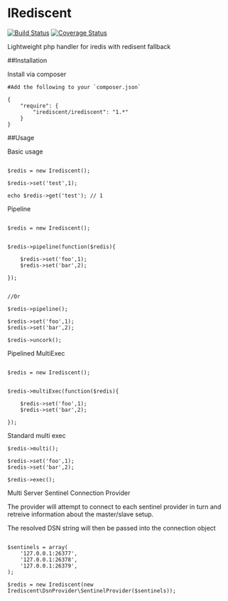 IRediscent
========
[![Build Status](https://travis-ci.org/joegreen0991/irediscent.svg)](https://travis-ci.org/joegreen0991/irediscent)  [![Coverage Status](https://coveralls.io/repos/joegreen0991/irediscent/badge.png?branch=master)](https://coveralls.io/r/joegreen0991/irediscent?branch=master)

Lightweight php handler for iredis with redisent fallback

##Installation

Install via composer

~~~
#Add the following to your `composer.json`

{
    "require": {
        "irediscent/irediscent": "1.*"
    }
}
~~~


##Usage

Basic usage

~~~

$redis = new Irediscent();

$redis->set('test',1);

echo $redis->get('test'); // 1

~~~

Pipeline

~~~

$redis = new Irediscent();


$redis->pipeline(function($redis){

    $redis->set('foo',1);
    $redis->set('bar',2);

});


//Or

$redis->pipeline();

$redis->set('foo',1);
$redis->set('bar',2);

$redis->uncork();

~~~


Pipelined MultiExec

~~~

$redis = new Irediscent();


$redis->multiExec(function($redis){

    $redis->set('foo',1);
    $redis->set('bar',2);

});

~~~

Standard multi exec

~~~
$redis->multi();

$redis->set('foo',1);
$redis->set('bar',2);

$redis->exec();

~~~


Multi Server Sentinel Connection Provider

The provider will attempt to connect to each sentinel provider in turn and retreive information about the master/slave setup.

The resolved DSN string will then be passed into the connection object

~~~

$sentinels = array(
    '127.0.0.1:26377',
    '127.0.0.1:26378',
    '127.0.0.1:26379',
);

$redis = new Irediscent(new Irediscent\DsnProvider\SentinelProvider($sentinels));

~~~
